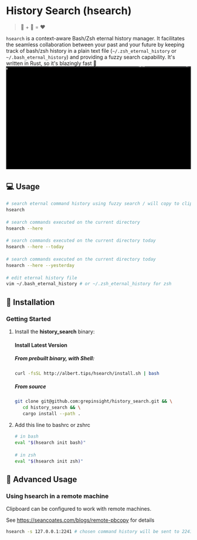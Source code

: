 # History Search (hsearch)

> 📜 + 🔎 = ❤️

`hsearch` is a context-aware Bash/Zsh eternal history manager.
It facilitates the seamless collaboration between your past and your future by keeping track of bash/zsh history in a plain text file (`~/.zsh_eternal_history` or `~/.bash_eternal_history`) and providing a fuzzy search capability. It's written in Rust, so it's blazingly fast 🦀
![](assets/hsearch.gif)

## 💻 Usage

```sh
# search eternal command history using fuzzy search / will copy to clipboard
hsearch

# search commands executed on the current directory
hsearch --here

# search commands executed on the current directory today
hsearch --here --today

# search commands executed on the current directory today
hsearch --here --yesterday

# edit eternal history file
vim ~/.bash_eternal_history # or ~/.zsh_eternal_history for zsh
```

## 📜 Installation

### Getting Started

1. Install the **history_search** binary:

   #### Install Latest Version

   ##### From prebuilt binary, with Shell:

   ```sh
   curl -fsSL http://albert.tips/hsearch/install.sh | bash
   ```

   ##### From source

   ```sh
   git clone git@github.com:grepinsight/history_search.git && \
      cd history_search && \
      cargo install --path .
   ```

2. Add this line to bashrc or zshrc

   ```sh
   # in bash
   eval "$(hsearch init bash)"

   # in zsh
   eval "$(hsearch init zsh)"
   ```

## 🚀 Advanced Usage

### Using hsearch in a remote machine

Clipboard can be configured to work with remote machines.

See <https://seancoates.com/blogs/remote-pbcopy> for details

```sh
hsearch -s 127.0.0.1:2241 # chosen command history will be sent to 2241 port
```

